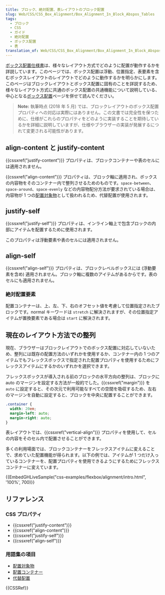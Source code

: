 ```yaml
---
title: ブロック、絶対配置、表レイアウトのブロック配置
slug: Web/CSS/CSS_Box_Alignment/Box_Alignment_In_Block_Abspos_Tables
tags:
  - ブロック
  - CSS
  - ガイド
  - 絶対配置
  - ボックス配置
  - 表
translation_of: Web/CSS/CSS_Box_Alignment/Box_Alignment_In_Block_Abspos_Tables
---
```

[ボックス配置仕様書](/ja/docs/Web/CSS/CSS_Box_Alignment)は、様々なレイアウト方式でどのように配置が動作するかを詳説しています。このページでは、ボックス配置は浮動、位置指定、表要素を含むボックスレイアウトのレイアウトでどのように動作するかを明らかにします。このページはブロックレイアウトとボックス配置に固有のことを詳説するため、様々なレイアウト方式に共通のボックス配置の共通機能について説明している、中心となる[ボックス配置](/ja/docs/Web/CSS/CSS_Box_Alignment)ページを併せて読んでください。

> **Note:** 執筆時点 (2018 年 5 月) では、ブロックレイアウトのボックス配置プロパティへの対応は実際にはありません。この文書では完全性を保つために、仕様がこれらのプロパティをどのように実装することを期待しているかを詳細に説明していますが、仕様やブラウザーの実装が発展するにつれて変更される可能性があります。

## align-content と justify-content

{{cssxref("justify-content")}} プロパティは、ブロックコンテナーや表のセルには適用されません。

{{cssxref("align-content")}} プロパティは、ブロック軸に適用され、ボックスの内容物をそのコンテナー内で整列させるためのものです。`space-between`、`space-around`、`space-evenly` などの内容物配分方法が要求されている場合は、内容物が 1 つの[配置対象物](/ja/docs/Glossary/Alignment_Subject)として扱われるため、代替配置が使用されます。

## justify-self

{{cssxref("justify-self")}} プロパティは、インライン軸上で包含ブロックの内部にアイテムを配置するために使用されます。

このプロパティは浮動要素や表のセルには適用されません。

## align-self

{{cssxref("align-self")}} プロパティは、ブロックレベルボックスには (浮動要素を含め) 適用されません。ブロック軸に複数のアイテムがあるからです。表のセルにも適用されません。

### 絶対配置要素

配置コンテナーは、上、左、下、右のオフセット値を考慮して位置指定されたブロックです。normal キーワードは `stretch` に解決されますが、その位置指定アイテムが置換要素である場合は `start` に解決されます。

## 現在のレイアウト方法での整列

現在、ブラウザーはブロックレイアウトでのボックス配置に対応していないため、整列には既存の配置方法のいずれかを使用するか、コンテナー内の 1 つのアイテムでもフレックスボックスで指定された配置プロパティを使用するためにフレックスアイテムにするかのいずれかを選択できます。

フレックスボックスが導入される前のブロックの水平方向の整列は、ブロックに auto のマージンを設定する方法が一般的でした。{{cssxref("margin")}} を `auto` に設定すると、その次元で利用可能なすべての空間を吸収するため、左右のマージンを自動に設定すると、ブロックを中央に配置することができます。

```css
.container {
  width: 20em;
  margin-left: auto;
  margin-right: auto;
}
```

表レイアウトでは、{{cssxref("vertical-align")}} プロパティを使用して、セルの内容をそのセル内で配置させることができます。

多くの利用場面では、ブロックコンテナーをフレックスアイテムに変えることで、求めていた配置機能が得られます。以下の例では、アイテムが 1 つだけ入っているコンテナーを、配置プロパティを使用できるようにするためにフレックスコンテナーに変えています。

{{EmbedGHLiveSample("css-examples/flexbox/alignment/intro.html", '100%', 700)}}

## リファレンス

### CSS プロパティ

- {{cssxref("justify-content")}}
- {{cssxref("align-content")}}
- {{cssxref("justify-self")}}
- {{cssxref("align-self")}}

### 用語集の項目

- [配置対象物](/ja/docs/Glossary/Alignment_Subject)
- [配置コンテナー](/ja/docs/Glossary/Alignment_Container)
- [代替配置](/ja/docs/Glossary/Fallback_Alignment)

{{CSSRef}}
